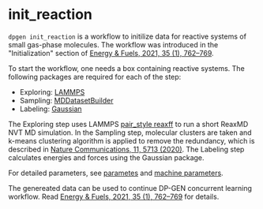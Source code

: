 # init_reaction

`dpgen init_reaction` is a workflow to initilize data for reactive systems of small gas-phase molecules. The workflow was introduced in the "Initialization" section of [Energy & Fuels, 2021, 35 (1), 762–769](https://10.1021/acs.energyfuels.0c03211).

To start the workflow, one needs a box containing reactive systems. The following packages are required for each of the step:
- Exploring: [LAMMPS](https://github.com/lammps/lammps)
- Sampling: [MDDatasetBuilder](https://github.com/tongzhugroup/mddatasetbuilder)
- Labeling: [Gaussian](https://gaussian.com/)

The Exploring step uses LAMMPS [pair_style reaxff](https://docs.lammps.org/latest/pair_reaxff.html) to run a short ReaxMD NVT MD simulation. In the Sampling step, molecular clusters are taken and k-means clustering algorithm is applied to remove the redundancy, which is described in [Nature Communications, 11, 5713 (2020)](10.1038/s41467-020-19497-z). The Labeling step calculates energies and forces using the Gaussian package.

For detailed parameters, see [parametes](init-reaction-jdata.rst) and [machine parameters](init-reaction-mdata.rst).

The genereated data can be used to continue DP-GEN concurrent learning workflow. Read [Energy & Fuels, 2021, 35 (1), 762–769](https://10.1021/acs.energyfuels.0c03211) for details.

